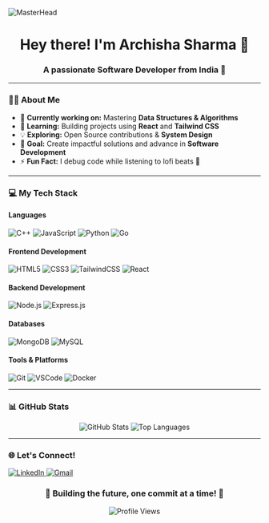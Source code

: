 ![MasterHead](https://user-images.githubusercontent.com/74038190/225813708-98b745f2-7d22-48cf-9150-083f1b00d6c9.gif)

<h1 align="center">Hey there! I'm Archisha Sharma 👋</h1>
<h3 align="center">A passionate Software Developer from India 🚀</h3>

---

### 👩‍💻 About Me
- 🔭 **Currently working on:** Mastering **Data Structures & Algorithms**
- 🌱 **Learning:** Building projects using **React** and **Tailwind CSS**
- 💡 **Exploring:** Open Source contributions & **System Design**
- 🎯 **Goal:** Create impactful solutions and advance in **Software Development**
- ⚡ **Fun Fact:** I debug code while listening to lofi beats 🎵

---

### 💻 My Tech Stack
#### Languages
![C++](https://img.shields.io/badge/C++-00599C?style=for-the-badge&logo=c%2B%2B&logoColor=white)
![JavaScript](https://img.shields.io/badge/JavaScript-323330?style=for-the-badge&logo=javascript&logoColor=F7DF1E)
![Python](https://img.shields.io/badge/Python-3776AB?style=for-the-badge&logo=python&logoColor=white)
![Go](https://img.shields.io/badge/Go-00ADD8?style=for-the-badge&logo=go&logoColor=white)

#### Frontend Development
![HTML5](https://img.shields.io/badge/HTML5-E34F26?style=for-the-badge&logo=html5&logoColor=white)
![CSS3](https://img.shields.io/badge/CSS3-1572B6?style=for-the-badge&logo=css3&logoColor=white)
![TailwindCSS](https://img.shields.io/badge/TailwindCSS-06B6D4?style=for-the-badge&logo=tailwindcss&logoColor=white)
![React](https://img.shields.io/badge/React-20232A?style=for-the-badge&logo=react&logoColor=61DAFB)

#### Backend Development
![Node.js](https://img.shields.io/badge/Node.js-339933?style=for-the-badge&logo=nodedotjs&logoColor=white)
![Express.js](https://img.shields.io/badge/Express.js-000000?style=for-the-badge&logo=express&logoColor=white)

#### Databases
![MongoDB](https://img.shields.io/badge/MongoDB-4EA94B?style=for-the-badge&logo=mongodb&logoColor=white)
![MySQL](https://img.shields.io/badge/MySQL-4479A1?style=for-the-badge&logo=mysql&logoColor=white)

#### Tools & Platforms
![Git](https://img.shields.io/badge/Git-F05032?style=for-the-badge&logo=git&logoColor=white)
![VSCode](https://img.shields.io/badge/VS%20Code-0078D4?style=for-the-badge&logo=visualstudiocode&logoColor=white)
![Docker](https://img.shields.io/badge/Docker-2496ED?style=for-the-badge&logo=docker&logoColor=white)

---

### 📊 GitHub Stats
<p align="center">
    <img src="https://github-readme-stats.vercel.app/api?username=archishhaa&show_icons=true&theme=radical" alt="GitHub Stats" />
    <img src="https://github-readme-stats.vercel.app/api/top-langs/?username=archishhaa&layout=compact&theme=radical" alt="Top Languages" />
</p>

---


### 🌐 Let's Connect!
<p align="left">
    <a href="https://www.linkedin.com/in/archisha-sharma-89b5b628b" target="_blank">
        <img src="https://img.shields.io/badge/LinkedIn-0077B5?style=for-the-badge&logo=linkedin&logoColor=white" alt="LinkedIn" />
    </a>
    <a href="mailto:archishasharma3@gmail.com">
        <img src="https://img.shields.io/badge/Gmail-D14836?style=for-the-badge&logo=gmail&logoColor=white" alt="Gmail" />
    </a>
</p>

<h3 align="center">🌟 Building the future, one commit at a time! 🌟</h3>

<p align="center">
    <img src="https://komarev.com/ghpvc/?username=archishasharma&label=Profile%20views&color=0e75b6&style=flat" alt="Profile Views" />
</p>

